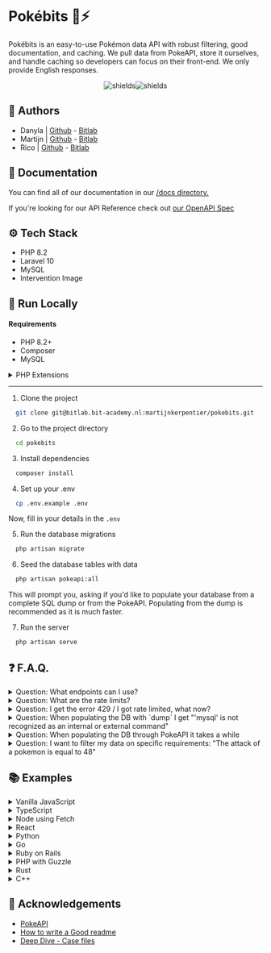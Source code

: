 # Pokébits 🐉⚡

Pokébits is an easy-to-use Pokémon data API with robust filtering, good documentation, and caching. We pull data from PokeAPI, store it ourselves, and handle caching so developers can focus on their front-end. We only provide English responses.

<p align="center"><img src="https://img.shields.io/badge/Laravel-FF2D20?style=for-the-badge&amp;logo=laravel&amp;logoColor=white" alt="shields"><img src="https://img.shields.io/badge/MySQL-00000F?style=for-the-badge&amp;logo=mysql&amp;logoColor=white" alt="shields"></p>

## 📝 Authors

-   Danyla | [Github](https://github.com/danylayasmin) - [Bitlab](https://bitlab.bit-academy.nl/danylahuntjens)
-   Martijn | [Github](https://github.com/MartijnKerpentier) - [Bitlab](https://bitlab.bit-academy.nl/martijnkerpentier)
-   Rico | [Github](https://github.com/rico-vz) - [Bitlab](https://bitlab.bit-academy.nl/ricovanzelst)

## 📄 Documentation

You can find all of our documentation in our [/docs directory.](https://bitlab.bit-academy.nl/martijnkerpentier/pokebits/-/tree/main/docs?ref_type=heads)

If you're looking for our API Reference check out [our OpenAPI Spec](#todo)

## ⚙️ Tech Stack

-   PHP 8.2
-   Laravel 10
-   MySQL
-   Intervention Image

## 🚀 Run Locally

#### Requirements

-   PHP 8.2+
-   Composer
-   MySQL
<details>
<summary>PHP Extensions</summary>

-   PHP-GD _or_ PHP-Imagick
-   Ctype PHP Extension
-   cURL PHP Extension
-   DOM PHP Extension
-   Fileinfo PHP Extension
-   Filter PHP Extension
-   Hash PHP Extension
-   Mbstring PHP Extension
-   OpenSSL PHP Extension
-   PCRE PHP Extension
-   PDO PHP Extension
-   Session PHP Extension
-   Tokenizer PHP Extension
-   XML PHP Extension
</details>

---

1. Clone the project

```bash
  git clone git@bitlab.bit-academy.nl:martijnkerpentier/pokebits.git
```

2. Go to the project directory

```bash
  cd pokebits
```

3. Install dependencies

```bash
  composer install
```

4. Set up your .env

```bash
  cp .env.example .env
```

Now, fill in your details in the `.env`

5. Run the database migrations

```bash
  php artisan migrate
```

6. Seed the database tables with data

```bash
  php artisan pokeapi:all
```

This will prompt you, asking if you'd like to populate your database from a complete SQL dump or from the PokeAPI.
Populating from the dump is recommended as it is much faster. 

7. Run the server

```bash
  php artisan serve
```

## ❓ F.A.Q.

<details>
<summary>Question: What endpoints can I use?</summary>

Answer: You can find all of our endpoints in our OpenAPI spec which you can find at /docs/api.
</details>

<details>
<summary>Question: What are the rate limits?</summary>

Answer: The current rate limit for each endpoint is 150 requests per minute. To track the ratelimits you can check the HTTP headers. X-RateLimit-Limit which shows you the total and X-RateLimit-Remaining which is how many requests you have remaining.
</details>

<details>
<summary>Question: I get the error 429 / I got rate limited, what now?</summary>

Answer: Don't worry. The rate limit isn't permanent. Please wait a few minutes and try again.
</details>

<details>
<summary>Question: When populating the DB with `dump` I get "'mysql' is not recognized as an internal or external command"</summary>

Answer: To populate the database, it calls the process "mysql" from the command line. If you have MySQL installed but you still get this error, it means it's not added to path. To add it, find the location of `mysql.exe` and add it to path [guide here ](https://www.architectryan.com/2018/03/17/add-to-the-path-on-windows-10/).
</details>

<details>
<summary>Question: When populating the DB through PokeAPI it takes a while</summary>

Answer: When populating the database using the PokeAPI commands, it takes a while. This is because it'll make a bunch of requests to PokeAPI to request the information and inserts it. The dump option is much faster and the dump is updated every game release, so it'll be up-to-date.
</details>

<details><summary>Question: I want to filter my data on specific requirements: "The attack of a pokemon is equal to 48"</summary>

Answer: When wanting to filter, type the applied filters in the search bar, next to the url.
"localhost:8000/api/pokemon?stat_attack=48".

With multiple filters, type '&' between each filter: "localhost:8000/api/pokemon?attack=48&height=5"
</details>

## 📚 Examples
<details>
<summary>Vanilla JavaScript</summary>

```javascript
fetch('<POKEBITS_URL>/api/pokemon')
  .then(response => response.json())
  .then(data => {
    console.log(data);
  })
  .catch(error => {
    console.error('Error:', error);
  });
```
</details>

<details>
<summary>TypeScript</summary>

```typescript
interface Pokemon {
    id: number;
    name: string;
    type: string;
    // Add more properties as per your API response structure
}

interface ApiResponse {
    count: number;
    results: Pokemon[];
    // Add more properties as per your API response structure
}

async function fetchPokemonData(): Promise<void> {
    try {
        const response = await fetch('<POKEBITS_URL>/api/pokemon');
        if (!response.ok) {
            throw new Error(`Request failed with status: ${response.status}`);
        }
        const data: ApiResponse = await response.json();
        console.log(data.results); // Access the array of Pokémon
    } catch (error) {
        console.error('Error:', error);
    }
}

fetchPokemonData();
```
</details>

<details>
<summary>Node using Fetch</summary>

```javascript
const fetch = require('node-fetch');

fetch('<POKEBITS_URL>/api/pokemon')
  .then(response => response.json())
  .then(data => {
    console.log(data);
  })
  .catch(error => {
    console.error('Error:', error);
  });
```
</details>

<details>
<summary>React</summary>

```javascript
import React, { useEffect } from 'react';

function PokemonComponent() {
  useEffect(() => {
    fetch('<POKEBITS_URL>/api/pokemon')
      .then(response => response.json())
      .then(data => {
        console.log(data);
      })
      .catch(error => {
        console.error('Error:', error);
      });
  }, []);

  return <div>Pokemon Component</div>;
}

export default PokemonComponent;
```
</details>

<details>
<summary>Python</summary>

```python
import requests

response = requests.get('<POKEBITS_URL>/api/pokemon')
if response.status_code == 200:
    data = response.json()
    print(data)
else:
    print('Error:', response.status_code)
```
</details>

<details>
<summary>Go</summary>

```go
package main

import (
	"fmt"
	"io/ioutil"
	"net/http"
)

func main() {
	resp, err := http.Get("<POKEBITS_URL>/api/pokemon")
	if err != nil {
		fmt.Println("Error:", err)
		return
	}
	defer resp.Body.Close()

	body, err := ioutil.ReadAll(resp.Body)
	if err != nil {
		fmt.Println("Error:", err)
		return
	}

	fmt.Println(string(body))
}
```
</details>

<details>
<summary>Ruby on Rails</summary>

```ruby
require 'net/http'
require 'json'

url = URI('<POKEBITS_URL>/api/pokemon')
response = Net::HTTP.get(url)
data = JSON.parse(response)
puts data
```
</details>

<details>
<summary>PHP with Guzzle</summary>

```php
<?php
require 'vendor/autoload.php';

$client = new \GuzzleHttp\Client();
$response = $client->request('GET', '<POKEBITS_URL>/api/pokemon');
$data = json_decode($response->getBody(), true);
print_r($data);
```
</details>

<details>
<summary>Rust</summary>

```rust
extern crate reqwest;

fn main() {
    let url = "<POKEBITS_URL>/api/pokemon";
    let response = reqwest::blocking::get(url).expect("Failed to get a response");
    
    if response.status().is_success() {
        let body = response.text().expect("Failed to get response body");
        println!("{}", body);
    } else {
        println!("Error: {:?}", response.status());
    }
}
```
</details>

<details>
<summary>C++</summary>

```cpp
#include <iostream>
#include <curl/curl.h>
#include <string>

int main() {
  CURL *curl;
  CURLcode res;
  std::string url = "<POKEBITS_URL>/api/pokemon";

  curl = curl_easy_init();
  if (curl) {
    curl_easy_setopt(curl, CURLOPT_URL, url.c_str());

    res = curl_easy_perform(curl);
    if (res != CURLE_OK) {
      fprintf(stderr, "curl_easy_perform() failed: %s\n", curl_easy_strerror(res));
    }

    curl_easy_cleanup(curl);
  }

  return 0;
}
```
</details>



## 👏 Acknowledgements

-   [PokeAPI](https://pokeapi.co/)
-   [How to write a Good readme](https://bulldogjob.com/news/449-how-to-write-a-good-readme-for-your-github-project)
-   [Deep Dive - Case files](https://bitacademy.notion.site/Deep-Dive-Pok-mon-4c6febe20a2c4184843165486f846f9f)
